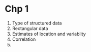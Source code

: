 # Chp 1
1. Type of structured data
2. Rectangular data
3. Estimates of location and variablity
4. Correlation
5. 